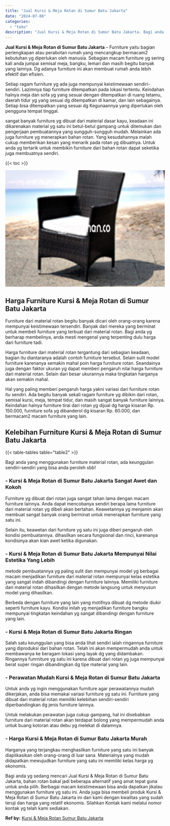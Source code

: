 ```yaml
---
title: "Jual Kursi & Meja Rotan di Sumur Batu Jakarta"
date: "2024-07-08"
categories: 
  - "toko"
description: "Jual Kursi & Meja Rotan di Sumur Batu Jakarta. Bagi anda yg sedang mencari Jual Kursi & Meja Rotan di Sumur Batu Jakarta, bahan rotan bakal jadi beberapa alt..."
---
```


**Jual Kursi & Meja Rotan di Sumur Batu Jakarta** – Furniture yaitu bagian perlengkapan atau perabotan rumah yang mencangkup bermacam2 kebutuhan yg diperlukan oleh manusia. Sebagian macam furniture yg sering kali anda jumpai semisal meja, bangku, lemari dan masih begitu banyak yang lainnya. Dg adanya furniture ini akan membuat rumah anda lebih efektif dan efisien.

Setiap ragam furniture yg ada juga mempunyai keistimewaan sendiri-sendiri. Lazimnya tiap furniture ditempatkan pada lokasi tertentu. Keindahan halnya meja dan sofa yg yang sesuai dengan ditempatkan di ruang tetamu, daerah tidur yg yang sesuai dg ditempatkan di kamar, dan lain sebagainya. Setiap bisa ditempatkan yang sesuai dg Kegunaannya yang diperlukan oleh pengguna tempat tinggal.

sangat banyak furniture yg dibuat dari material dasar kayu, keadaan ini dikarenakan material yg satu ini betul-betul gampang untuk ditemukan dan pengerjaan pembuatannya yang sungguh-sungguh mudah. Melainkan ada juga furniture yg menerapkan bahan rotan. Yang kesudahannya malah cukup memberikan kesan yang menarik pada rotan yg dibuatnya. Untuk anda yg tertarik untuk membikin furniture dari bahan rotan dapat seketika juga membuatnya sendiri.

{{< toc >}}

![Jual Kursi & Meja Rotan di Sumur Batu Jakarta](/images/kursi-meja-rotan-murah34.png)

## Harga Furniture Kursi & Meja Rotan di Sumur Batu Jakarta

Furniture dari material rotan begitu banyak dicari oleh orang-orang karena mempunyai keistimewaan tersendiri. Banyak dari mereka yang berminat untuk membeli furniture yang terbuat dari material rotan. Bagi anda yg berharap membelinya, anda mesti mengenal yang terpenting dulu harga dari furniture tadi.

Harga furniture dari material rotan tergantung dari sebagian keadaan, bagian itu diantaranya adalah contoh furniture tersebut. Selain sulit model furniture karenanya semakin mahal poin harga furniture rotan. Seandainya juga dengan faktor ukuran yg dapat memberi pengaruh nilai harga furniture dari material rotan. Selain dari besar ukurannya maka tingkatan harganya akan semakin mahal.

Hal yang paling memberi pengaruh harga yakni variasi dari furniture rotan itu sendiri. Ada begitu banyak sekali ragam furniture yg dibikin dari rotan, semisal kursi, meja, tempat tidur, dan masih sangat banyak furniture lainnya. Keindahan halnya furniture tirai dari rotan yg dijual dg harga kisaran Rp. 150.000, furniture sofa yg dibanderol dg kisaran Rp. 60.000, dan bermacam2 macam furniture yang lain.

## Kelebihan Furniture Kursi & Meja Rotan di Sumur Batu Jakarta

{{< table-tables table="table2" >}}

Bagi anda yang menggunakan furniture material rotan, ada keunggulan sendiri-sendiri yang bisa anda peroleh sbb!

### \- Kursi & Meja Rotan di Sumur Batu Jakarta Sangat Awet dan Kokoh

Furniture yg dibuat dari rotan juga sangat tahan lama dengan macam furniture lainnya. Anda dapat mencobanya sendiri berapa lama furniture dari material rotan yg dibeli akan bertahan. Keawetannya yg menjamin akan membuat sangat banyak orang berminat untuk menerapkan furniture yang satu ini.

Selain itu, keawetan dari furniture yg satu ini juga diberi pengaruh oleh kondisi pembuatannya. dihasilkan secara fungsional dan rinci, karenanya kondisinya akan kian awet ketika digunakan.

### \- Kursi & Meja Rotan di Sumur Batu Jakarta Mempunyai Nilai Estetika Yang Lebih

metode pembuatannya yg paling sulit dan mempunyai model yg berbagai macam menjadikan furniture dari material rotan mempunyai kelas estetika yang sangat indah dibandingi dengan furniture lainnya. Memiliki furniture dari material rotan dihasilkan dengan metode langsung untuk menyusun model yang dihasilkan.

Berbeda dengan furniture yang lain yang motifnya dibuat dg metode diukir seperti furniture kayu. Kondisi inilah yg menjadikan furniture bangku mempunyai tingkatan keindahan yg sangat dibandingi dengan furniture yang lain.

### \- Kursi & Meja Rotan di Sumur Batu Jakarta Ringan

Salah satu keunggulan yang bisa anda lihat sendiri ialah ringannya furniture yang diproduksi dari bahan rotan. Telah ini akan mempermudah anda untuk membawanya ke beragam lokasi yang layak dg yang didambakan. Ringannya funrniture yg satu ini karena dibuat dari rotan yg juga mempunyai berat super ringan dibandingkan dg tipe material yang lain.

### \- Perawatan Mudah Kursi & Meja Rotan di Sumur Batu Jakarta

Untuk anda yg ingin menggunakan furniture agar perawatannya mudah dikerjakan, anda bisa memakai variasi furniture yg satu ini. Furniture yang dibuat dari material rotan memiliki kelebihan sendiri-sendiri diperbandingkan dg jenis furniture lainnya.

Untuk melakukan perawatan juga cukup gampang, hal ini disebabkan furniture dari material rotan akan terdapat bolong yang mempermudah anda untuk buang kotoran atau debu yg melekat di dalamnya.

### \- Harga Kursi & Meja Rotan di Sumur Batu Jakarta Murah

Harganya yang terjangkau menghasilkan furniture yang satu ini banyak diaplikasikan oleh orang-orang di luar sana. Materialnya yang mudah didapatkan mewujudkan furniture yang satu ini memiliki kelas harga yg ekonomis.

Bagi anda yg sedang mencari Jual Kursi & Meja Rotan di Sumur Batu Jakarta, bahan rotan bakal jadi beberapa alternatif yang amat tepat guna untuk anda pilih. Berbagai macam keistimewaan bisa anda dapatkan jikalau menggunakan furniture yg satu ini. Anda juga bisa membeli produk Kursi & Meja Rotan di Sumur Batu Jakarta ini dari kami dengan kwalitas yang sudah teruji dan harga yang relatif ekonomis. Silahkan Kontak kami melalui nomor kontak yg telah kami sediakan.

**Ref by:** [Kursi & Meja Rotan Sumur Batu Jakarta](https://id.wikipedia.org/wiki/Kursi)
